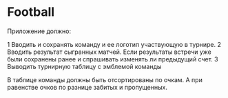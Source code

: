 # Football
Приложение должно:

1 Вводить и сохранять команду и ее логотип участвующую  в турнире.
2 Вводить результат сыгранных матчей. Если результаты встречи уже были сохранены ранее и спрашивать изменять ли предыдущий счет.
3 Выводить турнирную таблицу с эмблемой команды 

В таблице команды должны быть отсортированы по очкам. А при равенстве очков по разнице забитых и пропущенных.
